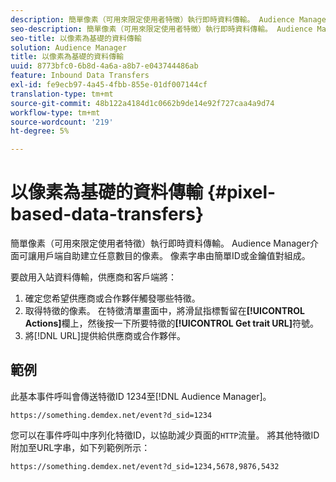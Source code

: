 ```yaml
---
description: 簡單像素（可用來限定使用者特徵）執行即時資料傳輸。 Audience Manager介面可讓用戶端自助建立任意數目的像素。 像素字串由簡單ID或金鑰值對組成。
seo-description: 簡單像素（可用來限定使用者特徵）執行即時資料傳輸。 Audience Manager介面可讓用戶端自助建立任意數目的像素。 像素字串由簡單ID或金鑰值對組成。
seo-title: 以像素為基礎的資料傳輸
solution: Audience Manager
title: 以像素為基礎的資料傳輸
uuid: 8773bfc0-6b8d-4a6a-a8b7-e043744486ab
feature: Inbound Data Transfers
exl-id: fe9ecb97-4a45-4fbb-855e-01df007144cf
translation-type: tm+mt
source-git-commit: 48b122a4184d1c0662b9de14e92f727caa4a9d74
workflow-type: tm+mt
source-wordcount: '219'
ht-degree: 5%

---
```


# 以像素為基礎的資料傳輸 {#pixel-based-data-transfers}

簡單像素（可用來限定使用者特徵）執行即時資料傳輸。 Audience Manager介面可讓用戶端自助建立任意數目的像素。 像素字串由簡單ID或金鑰值對組成。

<!-- c_rt_inbound_pixel_transfers.xml -->

要啟用入站資料傳輸，供應商和客戶端將：

1. 確定您希望供應商或合作夥伴觸發哪些特徵。
1. 取得特徵的像素。 在特徵清單畫面中，將滑鼠指標暫留在&#x200B;**[!UICONTROL Actions]**&#x200B;欄上，然後按一下所要特徵的&#x200B;**[!UICONTROL Get trait URL]**&#x200B;符號。
1. 將[!DNL URL]提供給供應商或合作夥伴。

## 範例

此基本事件呼叫會傳送特徵ID 1234至[!DNL Audience Manager]。

```
https://something.demdex.net/event?d_sid=1234
```

您可以在事件呼叫中序列化特徵ID，以協助減少頁面的`HTTP`流量。 將其他特徵ID附加至URL字串，如下列範例所示：

```
https://something.demdex.net/event?d_sid=1234,5678,9876,5432
```
